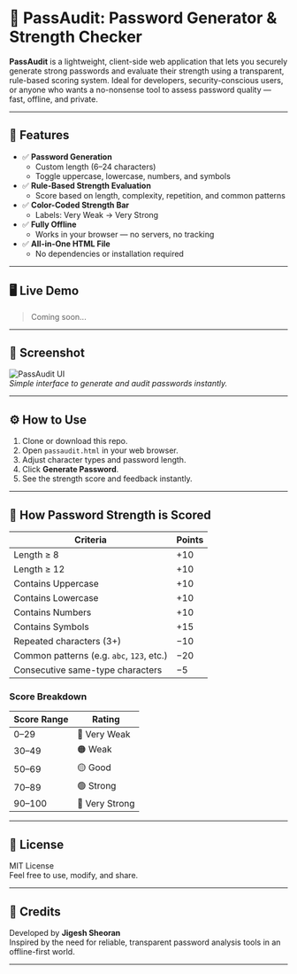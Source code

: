 # 🔐 PassAudit: Password Generator & Strength Checker

**PassAudit** is a lightweight, client-side web application that lets you securely generate strong passwords and evaluate their strength using a transparent, rule-based scoring system. Ideal for developers, security-conscious users, or anyone who wants a no-nonsense tool to assess password quality — fast, offline, and private.

---

## 🚀 Features

- ✅ **Password Generation**
  - Custom length (6–24 characters)
  - Toggle uppercase, lowercase, numbers, and symbols
- ✅ **Rule-Based Strength Evaluation**
  - Score based on length, complexity, repetition, and common patterns
- ✅ **Color-Coded Strength Bar**
  - Labels: Very Weak → Very Strong
- ✅ **Fully Offline**
  - Works in your browser — no servers, no tracking
- ✅ **All-in-One HTML File**
  - No dependencies or installation required

---

## 🖥️ Live Demo

> Coming soon... 

---

## 📸 Screenshot

![PassAudit UI](screenshot.png)  
*Simple interface to generate and audit passwords instantly.*

---

## ⚙️ How to Use

1. Clone or download this repo.
2. Open `passaudit.html` in your web browser.
3. Adjust character types and password length.
4. Click **Generate Password**.
5. See the strength score and feedback instantly.

---

## 🧠 How Password Strength is Scored

| Criteria                                  | Points   |
|-------------------------------------------|----------|
| Length ≥ 8                                | +10      |
| Length ≥ 12                               | +10      |
| Contains Uppercase                        | +10      |
| Contains Lowercase                        | +10      |
| Contains Numbers                          | +10      |
| Contains Symbols                          | +15      |
| Repeated characters (3+)                  | −10      |
| Common patterns (e.g. `abc`, `123`, etc.) | −20      |
| Consecutive same-type characters          | −5       |

### Score Breakdown

| Score Range | Rating       |
|-------------|--------------|
| 0–29        | 🔴 Very Weak |
| 30–49       | 🟠 Weak      |
| 50–69       | 🟡 Good      |
| 70–89       | 🟢 Strong    |
| 90–100      | 💙 Very Strong |

---

## 📜 License

MIT License  
Feel free to use, modify, and share.

---

## 🙌 Credits

Developed by **Jigesh Sheoran**  
Inspired by the need for reliable, transparent password analysis tools in an offline-first world.

---

